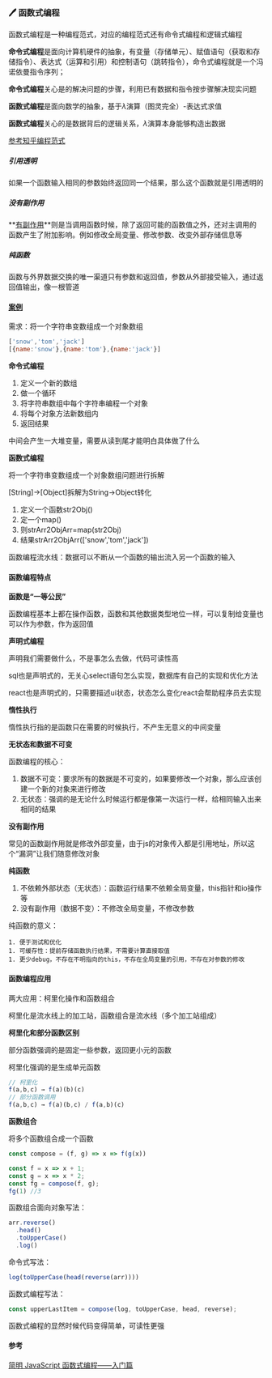 ### :pen: 函数式编程

函数式编程是一种编程范式，对应的编程范式还有命令式编程和逻辑式编程

**命令式编程**是面向计算机硬件的抽象，有变量（存储单元）、赋值语句（获取和存储指令）、表达式（运算和引用）和控制语句（跳转指令），命令式编程就是一个冯诺依曼指令序列；

**命令式编程**关心是的解决问题的步骤，利用已有数据和指令按步骤解决现实问题

**函数式编程**是面向数学的抽象，基于$\lambda$演算（图灵完全）-表达式求值

**函数式编程**关心的是数据背后的逻辑关系，$\lambda$演算本身能够构造出数据

[参考知乎编程范式](https://www.zhihu.com/question/28292740)



##### 引用透明

如果一个函数输入相同的参数始终返回同一个结果，那么这个函数就是引用透明的

##### 没有副作用

**[有副作用](https://zh.wikipedia.org/wiki/%E5%89%AF%E4%BD%9C%E7%94%A8_(%E8%AE%A1%E7%AE%97%E6%9C%BA%E7%A7%91%E5%AD%A6))**则是当调用函数时候，除了返回可能的函数值之外，还对主调用的函数产生了附加影响。例如修改全局变量、修改参数、改变外部存储信息等

##### 纯函数

函数与外界数据交换的唯一渠道只有参数和返回值，参数从外部接受输入，通过返回值输出，像一根管道



#### [案例](https://juejin.cn/post/6844903936378273799)

需求：将一个字符串变数组成一个对象数组

```javascript
['snow','tom','jack']
[{name:'snow'},{name:'tom'},{name:'jack'}]
```

**命令式编程**

1. 定义一个新的数组
2. 做一个循环
3. 将字符串数组中每个字符串编程一个对象
4. 将每个对象方法新数组内
5. 返回结果

中间会产生一大堆变量，需要从读到尾才能明白具体做了什么

**函数式编程**

将一个字符串变数组成一个对象数组问题进行拆解

[String]->[Object]拆解为String->Object转化

1. 定义一个函数str2Obj()
2. 定一个map()
3. 则strArr2ObjArr=map(str2Obj)
4. 结果strArr2ObjArr(['snow','tom','jack'])

函数编程流水线：数据可以不断从一个函数的输出流入另一个函数的输入

####  函数编程特点

**函数是“一等公民”**

函数编程基本上都在操作函数，函数和其他数据类型地位一样，可以复制给变量也可以作为参数，作为返回值

**声明式编程**

声明我们需要做什么，不是事怎么去做，代码可读性高

sql也是声明式的，无关心select语句怎么实现，数据库有自己的实现和优化方法

react也是声明式的，只需要描述ui状态，状态怎么变化react会帮助程序员去实现

**惰性执行**

惰性执行指的是函数只在需要的时候执行，不产生无意义的中间变量

**无状态和数据不可变**

函数编程的核心：

1. 数据不可变：要求所有的数据是不可变的，如果要修改一个对象，那么应该创建一个新的对象来进行修改
2. 无状态：强调的是无论什么时候运行都是像第一次运行一样，给相同输入出来相同的结果

**没有副作用**

常见的函数副作用就是修改外部变量，由于js的对象传入都是引用地址，所以这个“漏洞”让我们随意修改对象

**纯函数**

1. 不依赖外部状态（无状态）：函数运行结果不依赖全局变量，this指针和io操作等
2. 没有副作用（数据不变）：不修改全局变量，不修改参数

纯函数的意义：

	1. 便于测试和优化
	1. 可缓存性：提前存储函数执行结果，不需要计算直接取值
	1. 更少debug，不存在不明指向的this，不存在全局变量的引用，不存在对参数的修改



#### 函数编程应用

两大应用：柯里化操作和函数组合

柯里化是流水线上的加工站，函数组合是流水线（多个加工站组成）

**柯里化和部分函数区别**

部分函数强调的是固定一些参数，返回更小元的函数

柯里化强调的是生成单元函数

```javascript
// 柯里化
f(a,b,c) → f(a)(b)(c)
// 部分函数调用
f(a,b,c) → f(a)(b,c) / f(a,b)(c)
```

**函数组合**

将多个函数组合成一个函数

```javascript
const compose = (f, g) => x => f(g(x))

const f = x => x + 1;
const g = x => x * 2;
const fg = compose(f, g);
fg(1) //3
```

函数组合面向对象写法：

```javascript
arr.reverse()
  .head()
  .toUpperCase()
  .log()
```

命令式写法：

```javascript
log(toUpperCase(head(reverse(arr))))
```

函数式编程写法：

```javascript
const upperLastItem = compose(log, toUpperCase, head, reverse);
```

函数式编程的显然时候代码变得简单，可读性更强

#### 参考

[简明 JavaScript 函数式编程——入门篇](https://juejin.cn/post/6844903936378273799)













